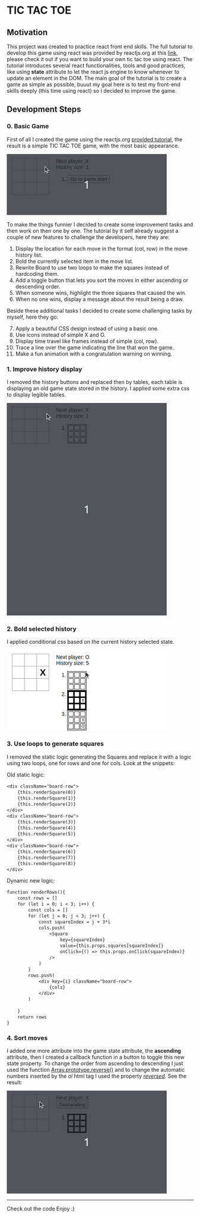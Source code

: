 # TIC TAC TOE

## Motivation

This project was created to practice react front end skills. The full tutorial to develop this game using react was provided by reactjs.org at this [link](https://legacy.reactjs.org/tutorial/tutorial.html), please check it out if you want to build your own tic tac toe using react. The tutorial introduces several react functionalities, tools and good practices, like using **state** attribute to let the react js engine to know whenever to update an element in the DOM. The main goal of the tutorial is to create a game as simple as possible, buuut my goal here is to test my front-end skills deeply (this time using react) so I decided to improve the game.

## Development Steps

### 0. Basic Game

First of all I created the game using the reactjs.org [provided tutorial](ttps://legacy.reactjs.org/tutorial/tutorial.html), the result is a simple TIC TAC TOE game, with the most basic appearance.

![game play to feature 0](./README_data/game_play_0.gif/)

To make the things funnier I decided to create some improvement tasks and then work on then one by one. The tutorial by it self already suggest a couple of new features to challenge the developers, here they are:

1. Display the location for each move in the format (col, row) in the move history list.
2. Bold the currently selected item in the move list.
3. Rewrite Board to use two loops to make the squares instead of hardcoding them.
4. Add a toggle button that lets you sort the moves in either ascending or descending order.
5. When someone wins, highlight the three squares that caused the win.
6. When no one wins, display a message about the result being a draw.

Beside these additional tasks I decided to create some challenging tasks by myself, here they go:

7. Apply a beautiful CSS design instead of using a basic one.
8. Use icons instead of simple X and O.
9. Display time travel like frames instead of simple (col, row).
10. Trace a line over the game indicating the line that won the game.
11. Make a fun animation with a congratulation warning on winning.

### 1. Improve history display

I removed the history buttons and replaced then by tables, each table is displaying an old game state stored in the history. I applied some extra css to display legible tables.

![game play to feature 1](./README_data/game_play_1.gif)

### 2. Bold selected history

I applied conditional css based on the current history selected state.

![game play to feature 2](./README_data/game_play_2.gif)

### 3. Use loops to generate squares

I removed the static logic generating the Squares and replace it with a logic using two loops, one for rows and one for cols. Look at the snippets:

Old static logic:

```
<div className="board-row">
    {this.renderSquare(0)}
    {this.renderSquare(1)}
    {this.renderSquare(2)}
</div>
<div className="board-row">
    {this.renderSquare(3)}
    {this.renderSquare(4)}
    {this.renderSquare(5)}
</div>
<div className="board-row">
    {this.renderSquare(6)}
    {this.renderSquare(7)}
    {this.renderSquare(8)}
</div>
```

Dynamic new logic:

```
function renderRows(){
    const rows = []
    for (let i = 0; i < 3; i++) {
        const cols = []
        for (let j = 0; j < 3; j++) {
            const squareIndex = j + 3*i
            cols.push(
                <Square
                    key={squareIndex}
                    value={this.props.squares[squareIndex]}
                    onClick={() => this.props.onClick(squareIndex)}
                />
            )
        }
        rows.push(
            <div key={i} className="board-row">
                {cols}
            </div>
        )
        
    }
    return rows
}
```

### 4. Sort moves

I added one more attribute into the game state attribute, the **ascending** attribute, then I created a callback function in a button to toggle this new state property. To change the order from ascending to descending I just used the function [Array.prototype.reverse()](https://developer.mozilla.org/en-US/docs/Web/JavaScript/Reference/Global_Objects/Array/reverse) and to change the automatic numbers inserted by the *ol* html tag I used the property [*reversed*](https://www.w3schools.com/tags/att_ol_reversed.asp). See the result:

![game play to feature 4](./README_data/game_play_4.gif)

----------------------

Check out the code
Enjoy :)

